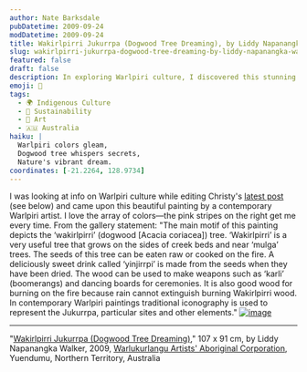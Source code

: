 ```yaml
---
author: Nate Barksdale
pubDatetime: 2009-09-24
modDatetime: 2009-09-24
title: Wakirlpirri Jukurrpa (Dogwood Tree Dreaming), by Liddy Napanangka Walker
slug: wakirlpirri-jukurrpa-dogwood-tree-dreaming-by-liddy-napanangka-walker
featured: false
draft: false
description: In exploring Warlpiri culture, I discovered this stunning painting by Liddy Napanangka Walker that captures the essence of the ‘wakirlpirri’ tree.
emoji: 🌳
tags:
  - 🌍 Indigenous Culture
  - 🌱 Sustainability
  - 🎨 Art
  - 🇦🇺 Australia
haiku: |
  Warlpiri colors gleam,  
  Dogwood tree whispers secrets,  
  Nature's vibrant dream.
coordinates: [-21.2264, 128.9734]
---
```


I was looking at info on Warlpiri culture while editing Christy's [latest post](http://www.culture-making.com/post/1627/) (see below) and came upon this beautiful painting by a contemporary Warlpiri artist. I love the array of colors—the pink stripes on the right get me every time. From the gallery statement: "The main motif of this painting depicts the ‘wakirlpirri’ (dogwood [Acacia coriacea]) tree. ‘Wakirlpirri’ is a very useful tree that grows on the sides of creek beds and near ‘mulga’ trees. The seeds of this tree can be eaten raw or cooked on the fire. A deliciously sweet drink called ‘yinjirrpi’ is made from the seeds when they have been dried. The wood can be used to make weapons such as ‘karli’ (boomerangs) and dancing boards for ceremonies. It is also good wood for burning on the fire because rain cannot extinguish burning Wakirlpirri wood. In contemporary Warlpiri paintings traditional iconography is used to represent the Jukurrpa, particular sites and other elements." [![image](http://culture-making.com/media/2830-09.jpg)](http://www.warlu.com/gallery/details/?32733)

---

"[Wakirlpirri Jukurrpa (Dogwood Tree Dreaming)](https://www.google.com/search?q=%22Wakirlpirri%20Jukurrpa%20%28Dogwood%20Tree%20Dreaming%29%22%20warlu.com)," 107 x 91 cm, by Liddy Napanangka Walker, 2009, [Warlukurlangu Artists' Aboriginal Corporation](https://www.google.com/search?q=%22Warlukurlangu%20Artists%27%20Aboriginal%20Corporation%22%20warlu.com), Yuendumu, Northern Territory, Australia
